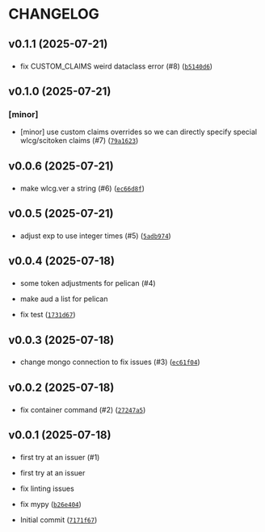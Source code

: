 # CHANGELOG



## v0.1.1 (2025-07-21)

###  

* fix CUSTOM_CLAIMS weird dataclass error (#8) ([`b5140d6`](https://github.com/WIPACrepo/scitoken-issuer/commit/b5140d66c9721dd97093c83ae4e933f67f5a97cf))


## v0.1.0 (2025-07-21)

### [minor]

* [minor] use custom claims overrides so we can directly specify special wlcg/scitoken claims (#7) ([`79a1623`](https://github.com/WIPACrepo/scitoken-issuer/commit/79a1623ec4767bc467454e5d0c59c50c2ca62646))


## v0.0.6 (2025-07-21)

###  

* make wlcg.ver a string (#6) ([`ec66d8f`](https://github.com/WIPACrepo/scitoken-issuer/commit/ec66d8f2df6722d3175a9c221f010b54fa806e47))


## v0.0.5 (2025-07-21)

###  

* adjust exp to use integer times (#5) ([`5adb974`](https://github.com/WIPACrepo/scitoken-issuer/commit/5adb974c7b69e15f3da7f6a9ae59afa3da30ee2b))


## v0.0.4 (2025-07-18)

###  

* some token adjustments for pelican (#4)

* make aud a list for pelican

* fix test ([`1731d67`](https://github.com/WIPACrepo/scitoken-issuer/commit/1731d6771b060f3b7c9933202893b76057fa8d3b))


## v0.0.3 (2025-07-18)

###  

* change mongo connection to fix issues (#3) ([`ec61f04`](https://github.com/WIPACrepo/scitoken-issuer/commit/ec61f049ccc0da87ffd40eab4f4c4e03d9e10241))


## v0.0.2 (2025-07-18)

###  

* fix container command (#2) ([`27247a5`](https://github.com/WIPACrepo/scitoken-issuer/commit/27247a5b25a1105b5b827afa51ba40d4ee00096e))


## v0.0.1 (2025-07-18)

###  

* first try at an issuer (#1)

* first try at an issuer

* fix linting issues

* fix mypy ([`b26e404`](https://github.com/WIPACrepo/scitoken-issuer/commit/b26e404dc17bcfb99c078bc4108da04bb03c22ea))

* Initial commit ([`7171f67`](https://github.com/WIPACrepo/scitoken-issuer/commit/7171f67c09787743ced536c06bfaf133552add03))
